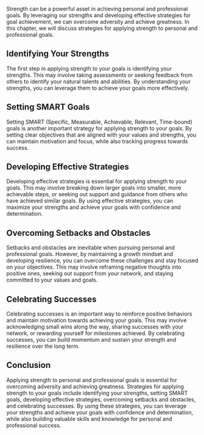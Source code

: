 
Strength can be a powerful asset in achieving personal and professional goals. By leveraging our strengths and developing effective strategies for goal achievement, we can overcome adversity and achieve greatness. In this chapter, we will discuss strategies for applying strength to personal and professional goals.

Identifying Your Strengths
--------------------------

The first step in applying strength to your goals is identifying your strengths. This may involve taking assessments or seeking feedback from others to identify your natural talents and abilities. By understanding your strengths, you can leverage them to achieve your goals more effectively.

Setting SMART Goals
-------------------

Setting SMART (Specific, Measurable, Achievable, Relevant, Time-bound) goals is another important strategy for applying strength to your goals. By setting clear objectives that are aligned with your values and strengths, you can maintain motivation and focus, while also tracking progress towards success.

Developing Effective Strategies
-------------------------------

Developing effective strategies is essential for applying strength to your goals. This may involve breaking down larger goals into smaller, more achievable steps, or seeking out support and guidance from others who have achieved similar goals. By using effective strategies, you can maximize your strengths and achieve your goals with confidence and determination.

Overcoming Setbacks and Obstacles
---------------------------------

Setbacks and obstacles are inevitable when pursuing personal and professional goals. However, by maintaining a growth mindset and developing resilience, you can overcome these challenges and stay focused on your objectives. This may involve reframing negative thoughts into positive ones, seeking out support from your network, and staying committed to your values and goals.

Celebrating Successes
---------------------

Celebrating successes is an important way to reinforce positive behaviors and maintain motivation towards achieving your goals. This may involve acknowledging small wins along the way, sharing successes with your network, or rewarding yourself for milestones achieved. By celebrating successes, you can build momentum and sustain your strength and resilience over the long term.

Conclusion
----------

Applying strength to personal and professional goals is essential for overcoming adversity and achieving greatness. Strategies for applying strength to your goals include identifying your strengths, setting SMART goals, developing effective strategies, overcoming setbacks and obstacles, and celebrating successes. By using these strategies, you can leverage your strengths and achieve your goals with confidence and determination, while also building valuable skills and knowledge for personal and professional success.
